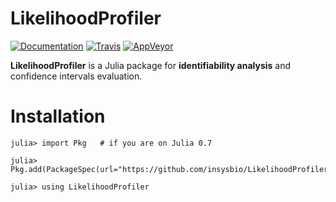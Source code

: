 # LikelihoodProfiler

[![Documentation](https://img.shields.io/badge/docs-latest-blue.svg)](https://insysbio.github.io/LikelihoodProfiler.jl/latest)
[![Travis](https://travis-ci.org/insysbio/LikelihoodProfiler.jl.svg?branch=master)](https://travis-ci.org/insysbio/LikelihoodProfiler.jl)
[![AppVeyor](https://ci.appveyor.com/api/projects/status/8qdhx23slm9qc0m2?svg=true)](https://ci.appveyor.com/project/ivborissov/likelihoodprofiler-jl)



**LikelihoodProfiler** is a Julia package for **identifiability analysis** and confidence intervals evaluation.


# Installation

```
julia> import Pkg   # if you are on Julia 0.7

julia> Pkg.add(PackageSpec(url="https://github.com/insysbio/LikelihoodProfiler.jl.git"))

julia> using LikelihoodProfiler
```
